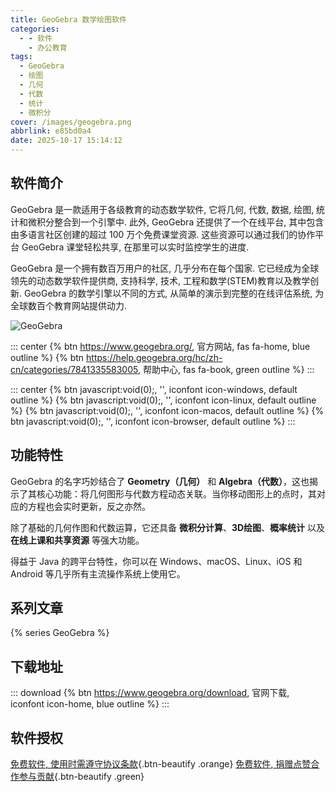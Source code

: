 ```yaml
---
title: GeoGebra 数学绘图软件
categories:
  - - 软件
    - 办公教育
tags:
  - GeoGebra
  - 绘图
  - 几何
  - 代数
  - 统计
  - 微积分
cover: /images/geogebra.png
abbrlink: e85bd0a4
date: 2025-10-17 15:14:12
---
```


## 软件简介

GeoGebra 是一款适用于各级教育的动态数学软件, 它将几何, 代数, 数据, 绘图, 统计和微积分整合到一个引擎中. 此外, GeoGebra 还提供了一个在线平台, 其中包含由多语言社区创建的超过 100 万个免费课堂资源. 这些资源可以通过我们的协作平台 GeoGebra 课堂轻松共享, 在那里可以实时监控学生的进度.

GeoGebra 是一个拥有数百万用户的社区, 几乎分布在每个国家. 它已经成为全球领先的动态数学软件提供商, 支持科学, 技术, 工程和数学(STEM)教育以及教学创新. GeoGebra 的数学引擎以不同的方式, 从简单的演示到完整的在线评估系统, 为全球数百个教育网站提供动力.

![GeoGebra](/images/geogebra.png)

::: center
{% btn https://www.geogebra.org/, 官方网站, fas fa-home, blue outline %}
{% btn https://help.geogebra.org/hc/zh-cn/categories/7841335583005, 帮助中心, fas fa-book, green outline %}
:::

::: center
{% btn javascript:void(0);, '', iconfont icon-windows, default outline %}
{% btn javascript:void(0);, '', iconfont icon-linux, default outline %}
{% btn javascript:void(0);, '', iconfont icon-macos, default outline %}
{% btn javascript:void(0);, '', iconfont icon-browser, default outline %}
:::

## 功能特性

GeoGebra 的名字巧妙结合了 **Geometry（几何）** 和 **Algebra（代数）**，这也揭示了其核心功能：将几何图形与代数方程动态关联。当你移动图形上的点时，其对应的方程也会实时更新，反之亦然。

除了基础的几何作图和代数运算，它还具备 **微积分计算**、**3D绘图**、**概率统计** 以及 **在线上课和共享资源** 等强大功能。

得益于 Java 的跨平台特性，你可以在 Windows、macOS、Linux、iOS 和 Android 等几乎所有主流操作系统上使用它。

## 系列文章

{% series GeoGebra %}

## 下载地址

::: download
{% btn https://www.geogebra.org/download, 官网下载, iconfont icon-home, blue outline %}
:::

## 软件授权

[免费软件, 使用时需遵守协议条款](https://www.geogebra.org/license){.btn-beautify .orange}
[免费软件, 捐赠点赞合作参与贡献](https://www.geogebra.org/partners){.btn-beautify .green}
